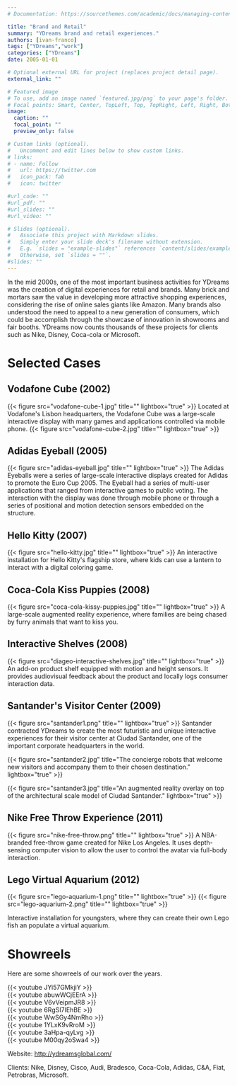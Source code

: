 ```yaml
---
# Documentation: https://sourcethemes.com/academic/docs/managing-content/

title: "Brand and Retail"
summary: "YDreams brand and retail experiences."
authors: [ivan-franco]
tags: ["YDreams","work"]
categories: ["YDreams"]
date: 2005-01-01

# Optional external URL for project (replaces project detail page).
external_link: ""

# Featured image
# To use, add an image named `featured.jpg/png` to your page's folder.
# Focal points: Smart, Center, TopLeft, Top, TopRight, Left, Right, BottomLeft, Bottom, BottomRight.
image:
  caption: ""
  focal_point: ""
  preview_only: false

# Custom links (optional).
#   Uncomment and edit lines below to show custom links.
# links:
# - name: Follow
#   url: https://twitter.com
#   icon_pack: fab
#   icon: twitter

#url_code: ""
#url_pdf: ""
#url_slides: ""
#url_video: ""

# Slides (optional).
#   Associate this project with Markdown slides.
#   Simply enter your slide deck's filename without extension.
#   E.g. `slides = "example-slides"` references `content/slides/example-slides.md`.
#   Otherwise, set `slides = ""`.
#slides: ""
---
```


In the mid 2000s, one of the most important business activities for YDreams was the creation of digital experiences for retail and brands. Many brick and mortars saw the value in developing more attractive shopping experiences, considering the rise of online sales giants like Amazon. Many brands also understood the need to appeal to a new generation of consumers, which could be accomplish through the showcase of innovation in showrooms and fair booths. YDreams now counts thousands of these projects for clients such as Nike, Disney, Coca-cola or Microsoft.

# Selected Cases

## Vodafone Cube (2002)
{{< figure src="vodafone-cube-1.jpg" title="" lightbox="true" >}}
Located at Vodafone's Lisbon headquarters, the Vodafone Cube was a large-scale interactive display with many games and applications controlled via mobile phone.
{{< figure src="vodafone-cube-2.jpg" title="" lightbox="true" >}}


## Adidas Eyeball (2005)
{{< figure src="adidas-eyeball.jpg" title="" lightbox="true" >}}
The Adidas Eyeballs were a series of large-scale interactive displays created for Adidas to promote the Euro Cup 2005. The Eyeball had a series of multi-user applications that ranged from interactive games to public voting. The interaction with the display was done through mobile phone or through a series of positional and motion detection sensors embedded on the structure.


## Hello Kitty (2007)
{{< figure src="hello-kitty.jpg" title="" lightbox="true" >}}
An interactive installation for Hello Kitty's flagship store, where kids can use a lantern to interact with a digital coloring game.

## Coca-Cola Kiss Puppies (2008)
{{< figure src="coca-cola-kissy-puppies.jpg" title="" lightbox="true" >}}
A large-scale augmented reality experience, where families are being chased by furry animals that want to kiss you.

## Interactive Shelves (2008)
{{< figure src="diageo-interactive-shelves.jpg" title="" lightbox="true" >}}
An add-on product shelf equipped with motion and height sensors. It provides audiovisual feedback about the product and locally logs consumer interaction data.

## Santander's Visitor Center (2009)
{{< figure src="santander1.png" title="" lightbox="true" >}}
Santander contracted YDreams to create the most futuristic and unique interactive experiences for their visitor center at Ciudad Santander, one of the important corporate headquarters in the world.

{{< figure src="santander2.jpg" title="The concierge robots that welcome new visitors and accompany them to their chosen destination." lightbox="true" >}}

{{< figure src="santander3.jpg" title="An augmented reality overlay on top of the architectural scale model of Ciudad Santander." lightbox="true" >}}

## Nike Free Throw Experience (2011)
{{< figure src="nike-free-throw.png" title="" lightbox="true" >}}
A NBA-branded free-throw game created for Nike Los Angeles. It uses depth-sensing computer vision to allow the user to control the avatar via full-body interaction.

## Lego Virtual Aquarium (2012)
{{< figure src="lego-aquarium-1.png" title="" lightbox="true" >}}
{{< figure src="lego-aquarium-2.png" title="" lightbox="true" >}}

Interactive installation for youngsters, where they can create their own Lego fish an populate a virtual aquarium.



# Showreels

Here are some showreels of our work over the years.

{{< youtube JYi57GMkjiY >}}
<br>
{{< youtube abuwWCjEErA >}}
<br>
{{< youtube V6vVeipmJR8 >}}
<br>
{{< youtube 6RgSI7IEhBE >}}
<br>
{{< youtube WwSGy4NmRho >}}
<br>
{{< youtube 1YLxK9vRroM >}}
<br>
{{< youtube 3aHpa-qyLvg >}}
<br>
	{{< youtube M00qy2oSwa4 >}}


Website: http://ydreamsglobal.com/

Clients: Nike, Disney, Cisco, Audi, Bradesco, Coca-Cola, Adidas, C&A, Fiat, Petrobras, Microsoft.

